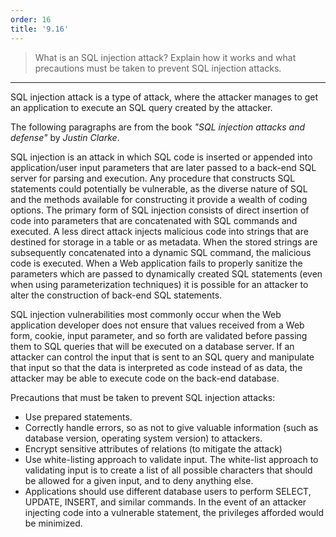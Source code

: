 ```yaml
---
order: 16
title: '9.16'
---
```

> What is an SQL injection attack? Explain how it works and what precautions 
> must be taken to prevent SQL injection attacks. 

--------------------------------

SQL injection attack is a type of attack, where the attacker manages to get 
an application to execute an SQL query created by the attacker. 

The following paragraphs are from the book _"SQL injection attacks and defense"_ 
by _Justin Clarke_. 

SQL injection is an attack in which SQL code is inserted or appended into 
application/user input parameters that are later passed to a back-end 
SQL server for parsing and execution. Any procedure that constructs SQL 
statements could potentially be vulnerable, as the diverse nature of 
SQL and the methods available for constructing it provide a wealth of 
coding options. The primary form of SQL injection consists of direct 
insertion of code into parameters that are concatenated with SQL commands
and executed. A less direct attack injects malicious code into strings
that are destined for storage in a table or as metadata. When the stored 
strings are subsequently concatenated into a dynamic SQL command, the malicious
code is executed. When a Web application fails to properly sanitize the 
parameters which are passed to dynamically created SQL statements (even when 
using parameterization techniques) it is possible for an attacker to alter 
the construction of back-end SQL statements. 

SQL injection vulnerabilities most commonly occur when the Web application 
developer does not ensure that values received from a Web form, cookie, 
input parameter, and so forth are validated before passing them to SQL 
queries that will be executed on a database server. If an attacker can 
control the input that is sent to an SQL query and manipulate that input 
so that the data is interpreted as code instead of as data, the attacker may 
be able to execute code on the back-end database. 

Precautions that must be taken to prevent SQL injection attacks: 
* Use prepared statements. 
* Correctly handle errors, so as not to give valuable information (such 
as database version, operating system version) to attackers. 
* Encrypt sensitive attributes of relations (to mitigate the attack)
* Use white-listing approach to validate input. The white-list approach to 
validating input is to create a list of all possible characters that should
be allowed for a given input, and to deny anything else. 
* Applications should use different database users to perform SELECT, 
UPDATE, INSERT, and similar commands. In the event of an attacker 
injecting code into a vulnerable statement, the privileges afforded 
would be minimized. 
